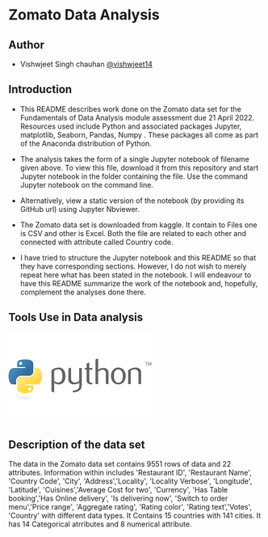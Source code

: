 
# Zomato Data Analysis

## Author

- Vishwjeet Singh chauhan [@vishwjeet14](https://github.com/vishwjeet14)

## Introduction

* This README describes work done on the Zomato data set for the Fundamentals of Data Analysis module assessment due 21 April 2022. Resources used include Python and associated packages Jupyter, matplotlib, Seaborn, Pandas, Numpy . These packages all come as part of the Anaconda distribution of Python.

* The analysis takes the form of a single Jupyter notebook of filename given above. To view this file, download it from this repository and start Jupyter notebook in the folder containing the file. Use the command Jupyter notebook on the command line.

* Alternatively, view a static version of the notebook (by providing its GitHub url) using Jupyter Nbviewer.

* The Zomato data set is downloaded from kaggle. It contain to Files one is CSV and other is Excel. Both the file are related to each other and connected with attribute called Country code.

* I have tried to structure the Jupyter notebook and this README so that they have corresponding sections. However, I do not wish to merely repeat here what has been stated in the notebook. I will endeavour to have this README summarize the work of the notebook and, hopefully, complement the analyses done there.

## Tools Use in Data analysis

![alt text](https://github.com/vishwjeet14/Zomato-Data-Analysis/blob/main/Picture/python.png)


## Description of the data set

The data in the Zomato data set contains 9551 rows of data and 22 attributes. Information within includes 'Restaurant ID', 'Restaurant Name', 'Country Code', 'City', 'Address','Locality', 'Locality Verbose', 'Longitude', 'Latitude', 'Cuisines','Average Cost for two', 'Currency', 'Has Table booking','Has Online delivery', 'Is delivering now', 'Switch to order menu','Price range', 'Aggregate rating', 'Rating color', 'Rating text','Votes', 'Country' with different data types. It Contains 15 countries with 141 cities. It has 14 Categorical atrributes and 8 numerical attribute.

